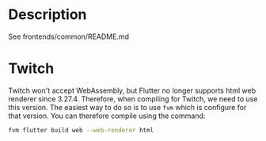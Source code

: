 # Description
See frontends/common/README.md

# Twitch

Twitch won't accept WebAssembly, but Flutter no longer supports html web renderer since 3.27.4. 
Therefore, when compiling for Twitch, we need to use this version. 
The easiest way to do so is to use `fvm` which is configure for that version. 
You can therefore compile using the command:

```bash
fvm flutter build web --web-renderer html
```